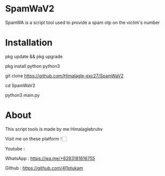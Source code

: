# SpamWaV2
SpamWA is a script tool used to provide a spam otp on the victim's number

# Installation 

pkg update && pkg upgrade

pkg install python python3

git clone https://github.com/Himalagle-exc27/SpamWaV2

cd SpamWaV2

python3 main.py

# About 
This script tools is made by me Himalaglebruhv

Visit me on these platform 👇🏻

Youtube : 

WhatsApp : https://wa.me/+6283181616755

Github : https://github.com/4l1ptukam
